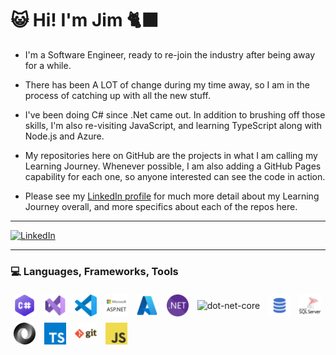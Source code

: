 # 😺 Hi! I'm Jim 🐈‍⬛

- I'm a Software Engineer, ready to re-join the industry after being away for a while.

- There has been A LOT of change during my time away, so I am in the process of catching up with all the new stuff.

- I've been doing C# since .Net came out. In addition to brushing off those skills, I'm also re-visiting JavaScript, and learning TypeScript along with Node.js and Azure.
  
- My repositories here on GitHub are the projects in what I am calling my Learning Journey. Whenever possible, I am also adding a GitHub Pages capability for each one, so anyone interested can see the code in action.

- Please see my [LinkedIn profile](https://www.linkedin.com/in/jimzuras/) for much more detail about my Learning Journey overall, and more specifics about each of the repos here.

---

[![LinkedIn](https://img.shields.io/badge/LinkedIn-0077B5?style=for-the-badge&logo=linkedin&logoColor=white)](https://www.linkedin.com/in/jimzuras/)

---

### 💻 Languages, Frameworks, Tools



<p float="left">
<img style="padding:5px;" align="center" alt="C-Sharp" width="35px" src="https://raw.githubusercontent.com/github/explore/80688e429a7d4ef2fca1e82350fe8e3517d3494d/topics/csharp/csharp.png">
<img style="padding:5px;" align="center" alt="Visual Studio" width="35px" src="https://raw.githubusercontent.com/github/explore/86c1bd6b4584404882313005cbd1c213cacb16d8/topics/visual-studio/visual-studio.png">
<img style="padding:5px;" align="center" alt="VS Code" width="35px" src="https://raw.githubusercontent.com/github/explore/86c1bd6b4584404882313005cbd1c213cacb16d8/topics/visual-studio-code/visual-studio-code.png">
<img style="padding:5px;" align="center" alt="ASP.Net" width="35px" src="https://raw.githubusercontent.com/github/explore/80688e429a7d4ef2fca1e82350fe8e3517d3494d/topics/aspnet/aspnet.png">
<img style="padding:5px;" align="center" alt="Azure" width="35px" src="https://raw.githubusercontent.com/github/explore/eaef8552d8b082ffafe2bfc8a5023d47da904aac/topics/azure/azure.png">
<img style="padding:5px;" align="center" alt="dot-net" width="35px" src="https://raw.githubusercontent.com/github/explore/a92591a79a4ce31660058d7ccc66c79266931f61/topics/dotnet/dotnet.png">
<img style="padding:5px;" align="center" alt="dot-net-core" width="35px" src="https://upload.wikimedia.org/wikipedia/commons/thumb/e/ee/.NET_Core_Logo.svg/240px-.NET_Core_Logo.svg.png">
<img style="padding:5px;" align="center" alt="SQL" width="35px" src="https://raw.githubusercontent.com/github/explore/80688e429a7d4ef2fca1e82350fe8e3517d3494d/topics/sql/sql.png">
<img style="padding:5px;" align="center" alt="SQL" width="35px" src="https://raw.githubusercontent.com/github/explore/96943574ba0c0340ba6ea1e6f768e9abe43e34e1/topics/sql-server/sql-server.png">
<img style="padding:5px;" align="center" alt="JSON" width="35px" src="https://raw.githubusercontent.com/github/explore/80688e429a7d4ef2fca1e82350fe8e3517d3494d/topics/json/json.png">
<img style="padding:5px;" align="center" alt="TypeScript" width="35px" src="https://raw.githubusercontent.com/github/explore/80688e429a7d4ef2fca1e82350fe8e3517d3494d/topics/typescript/typescript.png">
<img style="padding:5px;" align="center" alt="Git" width="35px" src="https://raw.githubusercontent.com/github/explore/80688e429a7d4ef2fca1e82350fe8e3517d3494d/topics/git/git.png">
<img style="padding:5px;" align="center" alt="JavaScript" width="35px" src="https://raw.githubusercontent.com/github/explore/80688e429a7d4ef2fca1e82350fe8e3517d3494d/topics/javascript/javascript.png">
</p>

